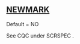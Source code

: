## [NEWMARK](https://nexus.hexagon.com/documentationcenter/bundle/MSC_Nastran_2022.4/page/Nastran_Combined_Book/qrg/parameters/TOC.NEWMARK.xhtml)

Default = NO

See CQC under  SCRSPEC .


